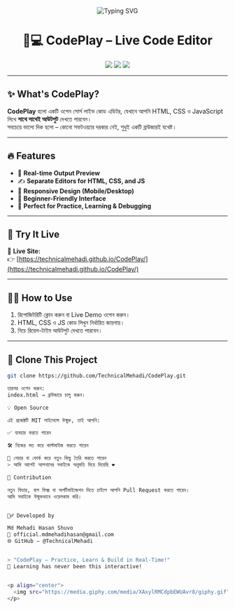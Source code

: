 <p align="center">
  <img src="https://readme-typing-svg.demolab.com?font=Fira+Code&size=25&pause=1000&color=36BCF7&center=true&vCenter=true&width=435&lines=Welcome+to+CodePlay;Edit+HTML+CSS+JS+with+Live+Output" alt="Typing SVG" />
</p>

<h1 align="center">🎨💻 CodePlay – Live Code Editor</h1>

<p align="center">
  <img src="https://img.shields.io/badge/Status-Active-success?style=for-the-badge&logo=github" />
  <img src="https://img.shields.io/badge/License-MIT-blue?style=for-the-badge" />
  <img src="https://img.shields.io/badge/Made%20With-💖%20By%20Mehadi-ff69b4?style=for-the-badge" />
</p>

---

## ✨ What's CodePlay?

**CodePlay** হলো একটি ওপেন সোর্স লাইভ কোড এডিটর, যেখানে আপনি HTML, CSS ও JavaScript লিখে **সাথে সাথেই আউটপুট** দেখতে পারবেন।  
সবচেয়ে ভালো দিক হলো – কোনো সফটওয়্যার দরকার নেই, শুধুই একটি ব্রাউজারই যথেষ্ট।

---

## 🔥 Features

- 🔁 **Real-time Output Preview**
- ✍️ **Separate Editors for HTML, CSS, and JS**
- 📱 **Responsive Design (Mobile/Desktop)**
- 🎯 **Beginner-Friendly Interface**
- 🧪 **Perfect for Practice, Learning & Debugging**

---

## 🚀 Try It Live

🔗 **Live Site:**  
👉 [https://technicalmehadi.github.io/CodePlay/](https://technicalmehadi.github.io/CodePlay/)

---

## 🧑‍💻 How to Use

1. রিপোজিটরিটি ক্লোন করুন বা Live Demo ওপেন করুন।
2. HTML, CSS ও JS কোড লিখুন নির্ধারিত জায়গায়।
3. নিচে রিয়েল-টাইম আউটপুট দেখতে পারবেন।

---

## 📂 Clone This Project

```bash
git clone https://github.com/TechnicalMehadi/CodePlay.git

তারপর ওপেন করুন:
index.html → ব্রাউজারে চালু করুন।

💡 Open Source

এই প্রজেক্টটি MIT লাইসেন্সে উন্মুক্ত, তাই আপনি:

✅ ব্যবহার করতে পারেন

🛠️ নিজের মত করে কাস্টমাইজ করতে পারেন

🔁 শেয়ার বা ফোর্ক করে নতুন কিছু তৈরি করতে পারেন
> আমি আগেই আপনাদের সবাইকে অনুমতি দিয়ে দিয়েছি ❤️

🤝 Contribution

নতুন ফিচার, বাগ ফিক্স বা অপটিমাইজেশন দিতে চাইলে আপনি Pull Request করতে পারেন।
আমি সবাইকে উন্মুক্তভাবে ওয়েলকাম করি।


🙋‍♂️ Developed by

Md Mehadi Hasan Shuvo
📧 official.mdmehadihasan@gmail.com
🌐 GitHub – @TechnicalMehadi


> "CodePlay – Practice, Learn & Build in Real-Time!"
🧠 Learning has never been this interactive!


<p align="center">
  <img src="https://media.giphy.com/media/XAxylRMCdpbEWUAvr8/giphy.gif" width="300" alt="code typing gif" />
</p>
```
